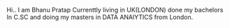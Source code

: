 Hi.. I am Bhanu Pratap Currenttly living in UK(LONDON) done my bachelors In C.SC and doing my masters in DATA ANAlYTICS from London.

